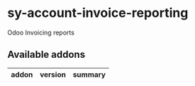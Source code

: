 # sy-account-invoice-reporting
Odoo Invoicing reports

[//]: # (addons)

Available addons
----------------
addon | version | summary
--- | --- | ---

[//]: # (end addons)
